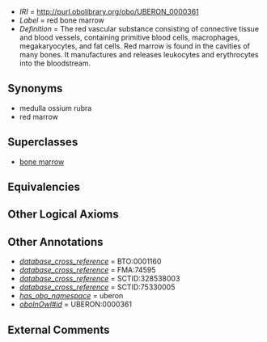  * *IRI* = http://purl.obolibrary.org/obo/UBERON_0000361
 * *Label* = red bone marrow
 * *Definition* = The red vascular substance consisting of connective tissue and blood vessels, containing primitive blood cells, macrophages, megakaryocytes, and fat cells. Red marrow is found in the cavities of many bones. It manufactures and releases leukocytes and erythrocytes into the bloodstream.

## Synonyms

 * medulla ossium rubra
 * red marrow

## Superclasses

 * [bone marrow](../../UBERON/71/UBERON_0002371.md)

## Equivalencies


## Other Logical Axioms


## Other Annotations

 * *[database_cross_reference](../../ef/oboInOwl#hasDbXref.md)* = BTO:0001160
 * *[database_cross_reference](../../ef/oboInOwl#hasDbXref.md)* = FMA:74595
 * *[database_cross_reference](../../ef/oboInOwl#hasDbXref.md)* = SCTID:328538003
 * *[database_cross_reference](../../ef/oboInOwl#hasDbXref.md)* = SCTID:75330005
 * *[has_obo_namespace](../../ce/oboInOwl#hasOBONamespace.md)* = uberon
 * *[oboInOwl#id](../../id/oboInOwl#id.md)* = UBERON:0000361

## External Comments

